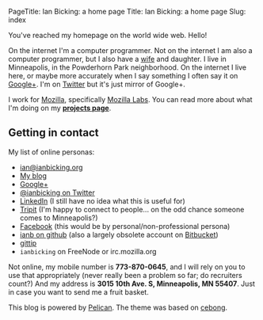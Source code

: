 PageTitle: Ian Bicking: a home page
Title: Ian Bicking: a home page
Slug: index

You've reached my homepage on the world wide web.  Hello!

On the internet I'm a computer programmer.  Not on the internet I am also a computer programmer, but I also have a [wife](http://emilymurphy.com) and daughter. I live in Minneapolis, in the Powderhorn Park neighborhood.  On the internet I live here, or maybe more accurately when I say something I often say it on [Google+](https://plus.google.com/+IanBicking/posts).  I'm on [Twitter](https://twitter.com/ianbicking) but it's just mirror of Google+.

I work for [Mozilla](http://www.mozilla.org/), specifically [Mozilla Labs](https://mozillalabs.com/).  You can read more about what I'm doing on my [**projects page**](/projects).

## Getting in contact

My list of online personas:

- [ian@ianbicking.org](mailto:ian@ianbicking.org)
- [My blog](/blog/)
- [Google+](https://plus.google.com/+IanBicking/posts)
- [@ianbicking on Twitter](https://twitter.com/ianbicking)
- [LinkedIn](http://www.linkedin.com/in/ianbicking) (I still have no idea what this is useful for)
- [Tripit](https://www.tripit.com/people/ianb) (I'm happy to connect to people... on the odd chance someone comes to Minneapolis?)
- [Facebook](https://www.facebook.com/ianbicking) (this would be by personal/non-professional persona)
- [ianb on github](https://github.com/ianb/) (also a largely obsolete account on [Bitbucket](https://bitbucket.org/ianb))
- [gittip](https://www.gittip.com/ianbicking/)
- `ianbicking` on FreeNode or irc.mozilla.org

Not online, my mobile number is **773-870-0645**, and I will rely on you to use that appropriately (never really been a problem so far; do recruiters count?)  And my address is **3015 10th Ave. S, Minneapolis, MN 55407**.  Just in case you want to send me a fruit basket.

This blog is powered by [Pelican](http://getpelican.com/).  The theme was based on [cebong](http://github.com/getpelican/pelican-themes).

